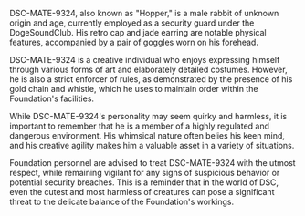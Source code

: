 DSC-MATE-9324, also known as "Hopper," is a male rabbit of unknown origin and age, currently employed as a security guard under the DogeSoundClub. His retro cap and jade earring are notable physical features, accompanied by a pair of goggles worn on his forehead. 

DSC-MATE-9324 is a creative individual who enjoys expressing himself through various forms of art and elaborately detailed costumes. However, he is also a strict enforcer of rules, as demonstrated by the presence of his gold chain and whistle, which he uses to maintain order within the Foundation's facilities.

While DSC-MATE-9324's personality may seem quirky and harmless, it is important to remember that he is a member of a highly regulated and dangerous environment. His whimsical nature often belies his keen mind, and his creative agility makes him a valuable asset in a variety of situations. 

Foundation personnel are advised to treat DSC-MATE-9324 with the utmost respect, while remaining vigilant for any signs of suspicious behavior or potential security breaches. This is a reminder that in the world of DSC, even the cutest and most harmless of creatures can pose a significant threat to the delicate balance of the Foundation's workings.